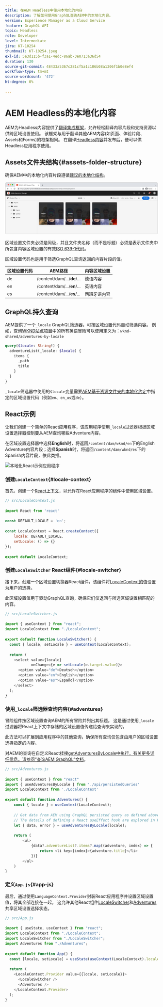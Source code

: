 ```yaml
---
title: 在AEM Headless中使用本地化的内容
description: 了解如何使用GraphQL查询AEM中的本地化内容。
version: Experience Manager as a Cloud Service
feature: GraphQL API
topic: Headless
role: Developer
level: Intermediate
jira: KT-10254
thumbnail: KT-10254.jpeg
exl-id: 5e3d115b-f3a1-4edc-86ab-3e0713a36d54
duration: 130
source-git-commit: 48433a5367c281cf5a1c106b08a1306f1b0e8ef4
workflow-type: tm+mt
source-wordcount: '472'
ht-degree: 0%

---
```


# AEM Headless的本地化内容

AEM为Headless内容提供了[翻译集成框架](https://experienceleague.adobe.com/docs/experience-manager-cloud-service/content/sites/administering/reusing-content/translation/integration-framework.html?lang=zh-Hans)，允许轻松翻译内容片段和支持资源以供跨区域设置使用。 该框架与用于翻译其他AEM内容(如页面、体验片段、Assets和Forms)的框架相同。 在翻译[Headless内容](https://experienceleague.adobe.com/docs/experience-manager-cloud-service/content/Headless/journeys/translation/overview.html?lang=zh-hans)并发布后，便可以供Headless应用程序使用。

## Assets文件夹结构{#assets-folder-structure}

确保AEM中的本地化内容片段遵循[建议的本地化结构](https://experienceleague.adobe.com/docs/experience-manager-cloud-service/content/headless/journeys/translation/getting-started.html?lang=zh-Hans#recommended-structure)。

![本地化的AEM资源文件夹](./assets/localized-content/asset-folders.jpg)

区域设置文件夹必须是同级，并且文件夹名称（而不是标题）必须是表示文件夹中所包含内容区域设置的有效[ISO 639-1代码](https://en.wikipedia.org/wiki/List_of_ISO_639-1_codes)。

区域设置代码也是用于筛选GraphQL查询返回的内容片段的值。

| 区域设置代码 | AEM路径 | 内容区域设置 |
|--------------------------------|----------|----------|
| de | /content/dam/.../**de**/... | 德语内容 |
| en | /content/dam/.../**en**/... | 英语内容 |
| es | /content/dam/.../**es**/... | 西班牙语内容 |

## GraphQL持久查询

AEM提供了一个`_locale` GraphQL筛选器，可按区域设置代码自动筛选内容。 例如，查询[WKND站点项目](https://github.com/adobe/aem-guides-wknd)中的所有英语冒险可以使用定义为：`wknd-shared/adventures-by-locale`

```graphql
query($locale: String!) {
  adventureList(_locale: $locale) {
    items {      
      _path
      title
    }
  }
}
```

`_locale`筛选器中使用的`$locale`变量需要[AEM基于资源文件夹的本地化约定](#assets-folder-structure)中指定的区域设置代码（例如`en`、`en_us`或`de`）。

## React示例

让我们创建一个简单的React应用程序，该应用程序使用`_locale`过滤器根据区域设置选择器控制要从AEM查询哪些Adventure内容。

在区域设置选择器中选择&#x200B;__English__&#x200B;时，将返回`/content/dam/wknd/en`下的English Adventure内容片段；选择&#x200B;__Spanish__&#x200B;时，将返回`/content/dam/wknd/es`下的Spanish内容片段，依此类推。

![本地化React示例应用程序](./assets/localized-content/react-example.png)

### 创建`LocaleContext`{#locale-context}

首先，创建一个[React上下文](https://reactjs.org/docs/context.html)，以允许在React应用程序的组件中使用区域设置。

```javascript
// src/LocaleContext.js

import React from 'react'

const DEFAULT_LOCALE = 'en';

const LocaleContext = React.createContext({
    locale: DEFAULT_LOCALE, 
    setLocale: () => {}
});

export default LocaleContext;
```

### 创建`LocaleSwitcher` React组件{#locale-switcher}

接下来，创建一个区域设置切换器React组件，该组件将[LocaleContext的](#locale-context)值设置为用户的选择。

此区域设置值用于驱动GraphQL查询，确保它们仅返回与所选区域设置相匹配的内容。

```javascript
// src/LocaleSwitcher.js

import { useContext } from "react";
import LocaleContext from "./LocaleContext";

export default function LocaleSwitcher() {
  const { locale, setLocale } = useContext(LocaleContext);

  return (
    <select value={locale}
            onChange={e => setLocale(e.target.value)}>
      <option value="de">Deutsch</option>
      <option value="en">English</option>
      <option value="es">Español</option>
    </select>
  );
}
```

### 使用`_locale`筛选器查询内容{#adventures}

冒险组件按区域设置查询AEM的所有冒险并列出其标题。 这是通过使用`_locale`过滤器将React上下文中存储的区域设置值传递给查询来实现的。

此方法可以扩展到应用程序中的其他查询，确保所有查询仅包含由用户的区域设置选择指定的内容。

对AEM的查询在自定义React挂接[getAdventuresByLocale中执行，有关更多详细信息，请参阅“查询AEM GraphQL”文档](./aem-headless-sdk.md)。

```javascript
// src/Adventures.js

import { useContext } from "react"
import { useAdventuresByLocale } from './api/persistedQueries'
import LocaleContext from './LocaleContext'

export default function Adventures() {
    const { locale } = useContext(LocaleContext);

    // Get data from AEM using GraphQL persisted query as defined above 
    // The details of defining a React useEffect hook are explored in How to > AEM Headless SDK
    let { data, error } = useAdventuresByLocale(locale);

    return (
        <ul>
            {data?.adventureList?.items?.map((adventure, index) => { 
                return <li key={index}>{adventure.title}</li>
            })}
        </ul>
    )
}
```

### 定义`App.js`{#app-js}

最后，通过使用`LanguageContext.Provider`封装React应用程序并设置区域设置值，将其全部连接在一起。 这允许其他React组件[LocaleSwitcher](#locale-switcher)和[Adventures](#adventures)共享区域设置选择状态。

```javascript
// src/App.js

import { useState, useContext } from "react";
import LocaleContext from "./LocaleContext";
import LocaleSwitcher from "./LocaleSwitcher";
import Adventures from "./Adventures";

export default function App() {
  const [locale, setLocale] = useState(useContext(LocaleContext).locale);

  return (
    <LocaleContext.Provider value={{locale, setLocale}}>
      <LocaleSwitcher />
      <Adventures />
    </LocaleContext.Provider>
  );
}
```
